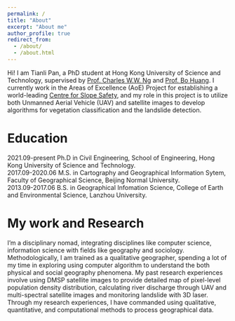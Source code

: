 ```yaml
---
permalink: /
title: "About"
excerpt: "About me"
author_profile: true
redirect_from: 
  - /about/
  - /about.html
---
```

Hi! I am Tianli Pan, a PhD student at Hong Kong University of Science and Technology, supervised by [Prof. Charles W.W. Ng](https://charles-ng.hkust.edu.hk/) and [Prof. Bo Huang](http://www.iseis.cuhk.edu.hk/zh/huangbo.html). I currently work in the Areas of Excellence (AoE) Project for establishing a world-leading [Centre for Slope Safety](https://slope-aoe.hkust.edu.hk/), and my role in this project is to utilize both Unmanned Aerial Vehicle (UAV) and satellite images to develop algorithms for vegetation classification and the landslide detection.  

Education
======
2021.09-present         Ph.D in Civil Engineering, School of Engineering, Hong Kong University of Science and Technology.  
2017.09-2020.06         M.S. in Cartography and Geographical Information Sytem, Faculty of Geographical Science, Beijing Normal University.  
2013.09-2017.06         B.S. in Geographical Infomation Science, College of Earth and Environmental Science, Lanzhou University.

My work and Research
======
I’m a disciplinary nomad, integrating disciplines like computer science, information science with fields like geography and sociology. Methodologically, I am trained as a qualitative geographer, spending a lot of my time in exploring using computer algorithm to understand the both physical and social geography phenomena. My past research experiences involve using DMSP satellite images to provide detailed map of pixel-level population density distribution, calculating river discharge through UAV and multi-spectral satellite images and monitoring landslide with 3D laser. Through my research experiences, I have commanded using qualitative, quantitative, and computational methods to process geographical data.

